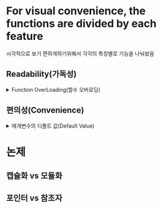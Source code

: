 # For visual convenience, the functions are divided by each feature
시각적으로 보기 편하게하기위해서 각각의 특징별로 기능을 나눠놨음


## Readability(가독성)
<details>
<summary>Function OverLoading(함수 오버로딩)</summary>
  
### Unless fuction name is same If declaration form of parameters is different it is declaration of other function. Cause factor which thorough function called we can divide fuction
함수 호출 시 전달되는 인자를통해서 호출하고자 하는 함수의 구분이 가능하기 때문에 함수명이 같더라도 매개변수의 선언형태(인자의 개수 차이, 자료형 차이등)가 다르면 다른 함수로 정의
### Summary(요약)
함수 하나에 다양한 타입의 인자를 받을수 있게해서 가독성을 올림
### 용도
다형성과 사용자 편의를 제공하기 위한 용도
</details>

## 편의성(Convenience)
<details>
<summary>매개변수의 디폴트 값(Default Value)</summary>
  
### 매개변수의 값을 미리 지정하는 것
#### 용도
코드 작성의 편의성을 높이기위한 용도
</details>


# 논제

## 캡슐화 vs 모듈화

## 포인터 vs 참조자
